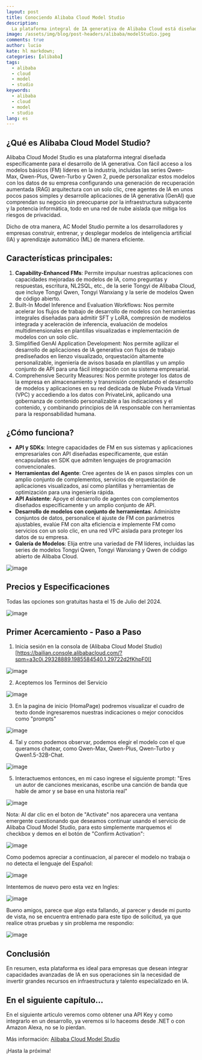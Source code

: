 ```yaml
---
layout: post
title: Conociendo Alibaba Cloud Model Studio
description:
  La plataforma integral de IA generativa de Alibaba Cloud está diseñada para ayudarnos a crear aplicaciones inteligentes que realmente comprendan nuestro negocio. Basada en Qwen y otros modelos populares de IA, Alibaba Cloud ha liberado un nuevo producto denominado "Model Studio", el cual nos ofrece una solución poderosa y versátil que se adapta a nuestras necesidades específicas.
image: /assets/img/blog/post-headers/alibaba/modelStudio.jpeg
comments: true
author: lucio
kate: hl markdown;
categories: [alibaba]
tags:
  - alibaba
  - cloud
  - model
  - studio
keywords:
  - alibaba
  - cloud
  - model
  - studio
lang: es
---
```


## ¿Qué es Alibaba Cloud Model Studio?

Alibaba Cloud Model Studio es una plataforma integral diseñada específicamente para el desarrollo de IA generativa. Con fácil acceso a los modelos básicos (FM) líderes en la industria, incluidas las series Qwen-Max, Qwen-Plus, Qwen-Turbo y Qwen 2, puede personalizar estos modelos con los datos de su empresa configurando una generación de recuperación aumentada (RAG) arquitectura con un solo clic, cree agentes de IA en unos pocos pasos simples y desarrolle aplicaciones de IA generativa (GenAI) que comprendan su negocio sin preocuparse por la infraestructura subyacente y la potencia informática, todo en una red de nube aislada que mitiga los riesgos de privacidad.

Dicho de otra manera, AC Model Studio permite a los desarrolladores y empresas construir, entrenar, y desplegar modelos de inteligencia artificial (IA) y aprendizaje automático (ML) de manera eficiente.

## Características principales:

1. **Capability-Enhanced FMs**: Permite impulsar nuestras aplicaciones con capacidades mejoradas de modelos de IA, como preguntas y respuestas, escritura, NL2SQL, etc., de la serie Tongyi de Alibaba Cloud, que incluye Tongyi Qwen, Tongyi Wanxiang y la serie de modelos Qwen de código abierto.
2. Built-In Model Inference and Evaluation Workflows: Nos permite acelerar los flujos de trabajo de desarrollo de modelos con herramientas integrales diseñadas para admitir SFT y LoRA, compresión de modelos integrada y aceleración de inferencia, evaluación de modelos multidimensionales en plantillas visualizadas e implementación de modelos con un solo clic.
3. Simplified GenAI Application Development: Nos permite agilizar el desarrollo de aplicaciones de IA generativa con flujos de trabajo prediseñados en lienzo visualizado, orquestación altamente personalizable, ingeniería de avisos basada en plantillas y un amplio conjunto de API para una fácil integración con su sistema empresarial.
4. Comprehensive Security Measures: Nos permite proteger los datos de la empresa en almacenamiento y transmisión completando el desarrollo de modelos y aplicaciones en su red dedicada de Nube Privada Virtual (VPC) y accediendo a los datos con PrivateLink, aplicando una gobernanza de contenido personalizable a las indicaciones y el contenido, y combinando principios de IA responsable con herramientas para la responsabilidad humana.

## ¿Cómo funciona?

- **API y SDKs**: Integre capacidades de FM en sus sistemas y aplicaciones empresariales con API diseñadas específicamente, que están encapsuladas en SDK que admiten lenguajes de programación convencionales.
- **Herramientas del Agente**: Cree agentes de IA en pasos simples con un amplio conjunto de complementos, servicios de orquestación de aplicaciones visualizados, así como plantillas y herramientas de optimización para una ingeniería rápida.
- **API Asistente**: Apoye el desarrollo de agentes con complementos diseñados específicamente y un amplio conjunto de API.
- **Desarrollo de modelos con conjunto de herramientas**: Administre conjuntos de datos, personalice el ajuste de FM con parámetros ajustables, evalúe FM con alta eficiencia e implemente FM como servicios con un solo clic, en una red VPC aislada para proteger los datos de su empresa.
- **Galería de Modelos**: Elija entre una variedad de FM líderes, incluidas las series de modelos Tongyi Qwen, Tongyi Wanxiang y Qwen de código abierto de Alibaba Cloud.

![image](/assets/img/blog/tutorials/alibaba/howWorksModelStudio.png)

## Precios y Especificaciones
Todas las opciones son gratuitas hasta el 15 de Julio del 2024.

![image](/assets/img/blog/tutorials/alibaba/priceModelStudio.png)

## Primer Acercamiento - Paso a Paso

1. Inicia sesión en la consola de (Alibaba Cloud Model Studio)[https://bailian.console.alibabacloud.com/?spm=a3c0i.29328889.1985584540.1.29722d2fKhpF0I]

![image](/assets/img/blog/tutorials/alibaba/modelstudio_demo/01.png)

2. Aceptemos los Terminos del Servicio

![image](/assets/img/blog/tutorials/alibaba/modelstudio_demo/02.png)

3. En la pagina de inicio (HomaPage) podremos visualizar el cuadro de texto donde ingresaremos nuestras indicaciones o mejor conocidos como "prompts"

![image](/assets/img/blog/tutorials/alibaba/modelstudio_demo/03.png)

4. Tal y como podemos observar, podemos elegir el modelo con el que queramos chatear, como Qwen-Max, Qwen-Plus, Qwen-Turbo y Qwen1.5-32B-Chat.

![image](/assets/img/blog/tutorials/alibaba/modelstudio_demo/04.png)

5. Interactuemos entonces, en mi caso ingrese el siguiente prompt: "Eres un autor de canciones mexicanas, escribe una canción de banda que hable de amor y se base en una historia real"

![image](/assets/img/blog/tutorials/alibaba/modelstudio_demo/06.png)

Nota: Al dar clic en el boton de "Activate" nos aparecera una ventana emergente cuestionando que deseamos continuar usando el servicio de Alibaba Cloud Model Studio, para esto simplemente marquemos el checkbox y demos en el botón de "Confirm Activation":

![image](/assets/img/blog/tutorials/alibaba/modelstudio_demo/05.png)

Como podemos apreciar a continuacion, al parecer el modelo no trabaja o no detecta el lenguaje del Español:

![image](/assets/img/blog/tutorials/alibaba/modelstudio_demo/07.png)

Intentemos de nuevo pero esta vez en Ingles:

![image](/assets/img/blog/tutorials/alibaba/modelstudio_demo/08.png)

Bueno amigos, parece que algo esta fallando, al parecer y desde mi punto de vista, no se encuentra entrenado para este tipo de solicitud, ya que realice otras pruebas y sin problema me respondio:

![image](/assets/img/blog/tutorials/alibaba/modelstudio_demo/08.png)



## Conclusión
En resumen, esta plataforma es ideal para empresas que desean integrar capacidades avanzadas de IA en sus operaciones sin la necesidad de invertir grandes recursos en infraestructura y talento especializado en IA.

## En el siguiente capítulo...
En el siguiente articulo veremos como obtener una API Key y como integrarlo en un desarrollo, ya veremos si lo haceoms desde .NET o con Amazon Alexa, no se lo pierdan.

Más información: [Alibaba Cloud Model Studio](https://www.alibabacloud.com/en/product/modelstudio?_p_lc=1)

¡Hasta la próxima!